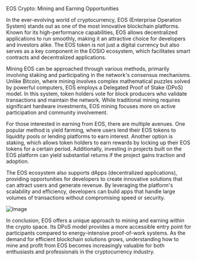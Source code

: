 EOS Crypto: Mining and Earning Opportunities

In the ever-evolving world of cryptocurrency, EOS (Enterprise Operation System) stands out as one of the most innovative blockchain platforms. Known for its high-performance capabilities, EOS allows decentralized applications to run smoothly, making it an attractive choice for developers and investors alike. The EOS token is not just a digital currency but also serves as a key component in the EOSIO ecosystem, which facilitates smart contracts and decentralized applications.

Mining EOS can be approached through various methods, primarily involving staking and participating in the network's consensus mechanisms. Unlike Bitcoin, where mining involves complex mathematical puzzles solved by powerful computers, EOS employs a Delegated Proof of Stake (DPoS) model. In this system, token holders vote for block producers who validate transactions and maintain the network. While traditional mining requires significant hardware investments, EOS mining focuses more on active participation and community involvement.

For those interested in earning from EOS, there are multiple avenues. One popular method is yield farming, where users lend their EOS tokens to liquidity pools or lending platforms to earn interest. Another option is staking, which allows token holders to earn rewards by locking up their EOS tokens for a certain period. Additionally, investing in projects built on the EOS platform can yield substantial returns if the project gains traction and adoption.

The EOS ecosystem also supports dApps (decentralized applications), providing opportunities for developers to create innovative solutions that can attract users and generate revenue. By leveraging the platform's scalability and efficiency, developers can build apps that handle large volumes of transactions without compromising speed or security.

![Image](https://github.com/user-attachments/assets/31692037-0104-4703-abd1-696b6a7dd41b)

In conclusion, EOS offers a unique approach to mining and earning within the crypto space. Its DPoS model provides a more accessible entry point for participants compared to energy-intensive proof-of-work systems. As the demand for efficient blockchain solutions grows, understanding how to mine and profit from EOS becomes increasingly valuable for both enthusiasts and professionals in the cryptocurrency industry.